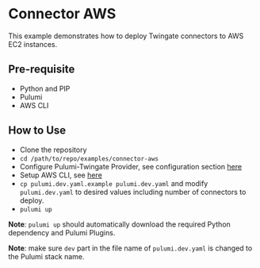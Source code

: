 # Connector AWS
This example demonstrates how to deploy Twingate connectors to AWS EC2 instances.

## Pre-requisite
* Python and PIP
* Pulumi
* AWS CLI

## How to Use
* Clone the repository
* `cd /path/to/repo/examples/connector-aws`
* Configure Pulumi-Twingate Provider, see configuration section [here](../../readme.md)
* Setup AWS CLI, see [here](https://docs.aws.amazon.com/cli/latest/userguide/getting-started-quickstart.html)
* `cp pulumi.dev.yaml.example pulumi.dev.yaml` and modify `pulumi.dev.yaml` to desired values including number of connectors to deploy.
* `pulumi up`

**Note**: `pulumi up` should automatically download the required Python dependency and Pulumi Plugins.

**Note**: make sure `dev` part in the file name of `pulumi.dev.yaml` is changed to the Pulumi stack name.
